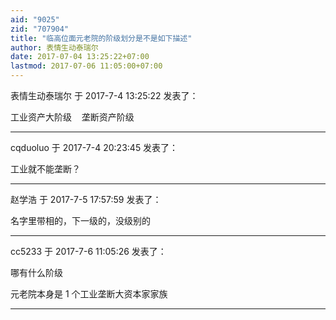 ```yaml
---
aid: "9025"
zid: "707904"
title: "临高位面元老院的阶级划分是不是如下描述"
author: 表情生动泰瑞尔
date: 2017-07-04 13:25:22+07:00
lastmod: 2017-07-06 11:05:00+07:00
---
```


表情生动泰瑞尔 于 2017-7-4 13:25:22 发表了：

工业资产大阶级    垄断资产阶级

---

cqduoluo 于 2017-7-4 20:23:45 发表了：

工业就不能垄断？

---

赵学浩 于 2017-7-5 17:57:59 发表了：

名字里带相的，下一级的，没级别的

---

cc5233 于 2017-7-6 11:05:26 发表了：

哪有什么阶级

元老院本身是 1 个工业垄断大资本家家族

---
